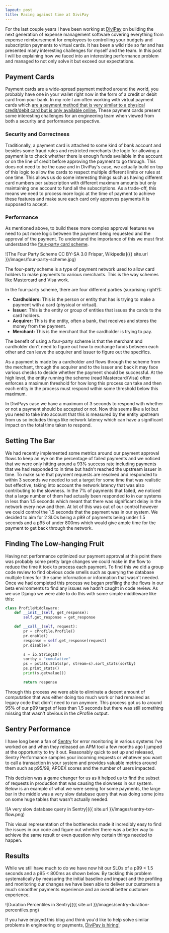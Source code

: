 ```yaml
---
layout: post
title: Racing against time at DiviPay
---
```


For the last couple years I have been working at [DiviPay](https://divipay.com/) on building the next generation of expense management software covering everything from expense reimbursement for employees to controlling your budgets and subscription payments to virtual cards. It has been a wild ride so far and has presented many interesting challenges for myself and the team. In this post I will be explaining how we faced into an interesting performance problem and managed to not only solve it but exceed our expectations. 

## Payment Cards
Payment cards are a wide-spread payment method around the world, you probably have one in your wallet right now in the form of a credit or debit card from your bank. In my role I am often working with virtual payment cards which [are a payment method that is very similar to a physical credit/debit card but is only available online.](https://divipay.com/blog/three-reasons-why-you-need-a-virtual-payment-card) These payment cards present some interesting challenges for an engineering team when viewed from both a security and performance perspective.

### Security and Correctness
Traditionally, a payment card is attached to some kind of bank account and besides some fraud rules and restricted merchants the logic for allowing a payment is to check whether there is enough funds available in the account or on the line of credit before approving the payment to go through. This does not need to be the case and in DiviPay's case, we actually build on top of this logic to allow the cards to respect multiple different limits or rules at one time. This allows us do some interesting things such as having different card numbers per subscription with different maximum amounts but only maintaining one account to fund all the subscriptions. As a trade-off, this means we need to process more logic at the time of payment to achieve these features and make sure each card only approves payments it is supposed to accept.

### Performance
As mentioned above, to build these more complex approval features we need to put more logic between the payment being requested and the approval of the payment. To understand the importance of this we must first understand the [four-party card scheme](https://en.wikipedia.org/wiki/Card_scheme). 

![The Four Party Scheme CC BY-SA 3.0 Frispar, Wikipedia]({{ site.url }}/images/four-party-scheme.jpg)

The four-party scheme is a type of payment network used to allow card holders to make payments to various merchants. This is the way schemes like Mastercard and Visa work. 

In the four-party scheme, there are four different parties (surprising right?):
- **Cardholders:** This is the person or entity that has is trying to make a payment with a card (physical or virtual).
- **Issuer:** This is the entity or group of entities that issues the cards to the card holders.
- **Acquirer:** This is the entity, often a bank, that receives and stores the money from the payment.
- **Merchant:** This is the merchant that the cardholder is trying to pay.

The benefit of using a four-party scheme is that the merchant and cardholder don't need to figure out how to exchange funds between each other and can leave the acquirer and issuer to figure out the specifics.

As a payment is made by a cardholder and flows through the scheme from the merchant, through the acquirer and to the issuer and back it may face various checks to decide whether the payment should be successful. At the high level, the entity running the scheme (read Mastercard/Visa) often enforces a maximum threshold for how long this process can take and then each entity in the process must respond within some threshold below this maximum.

In DiviPays case we have a maximum of 3 seconds to respond with whether or not a payment should be accepted or not. Now this seems like a lot but you need to take into account that this is measured by the entity upstream from us so includes things like network latency which can have a significant impact on the total time taken to respond.

## Setting The Bar
We had recently implemented some metrics around our payment approval flows to keep an eye on the percentage of failed payments and we noticed that we were only hitting around a 93% success rate including payments that we had responded to in time but hadn't reached the upstream issuer in time. To make sure that payment requests are resolved and responded to within 3 seconds we needed to set a target for some time that was realistic but effective, taking into account the network latency that was also contributing to the slowness. In the 7% of payments that failed, we noticed that a large number of them had actually been responded to in our systems in less than 1.5 seconds which meant that there was significant delay in the network every now and then. At lot of this was out of our control however we could control the 1.5 seconds that the payment was in our system. We decided to aim for 2 SLOs being a p99 of payments being under 1.5 seconds and a p95 of under 800ms which would give ample time for the payment to get back through the network.

## Finding The Low-hanging Fruit
Having not performance optimized our payment approval at this point there was probably some pretty large changes we could make in the flow to reduce the time it took to process each payment. To find this we did a group code review to find obvious code smells such as querying the database multiple times for the same information or information that wasn't needed. Once we had completed this process we began profiling the the flows in our beta environments to find any issues we hadn't caught in code review. As we use Django we were able to do this with some simple middleware like this:

```python
class ProfileMiddleware:
    def __init__(self, get_response):
        self.get_response = get_response

    def __call__(self, request):
        pr = cProfile.Profile()
        pr.enable()
        response = self.get_response(request)
        pr.disable()

        s = io.StringIO()
        sortby = "cumulative"
        ps = pstats.Stats(pr, stream=s).sort_stats(sortby)
        ps.print_stats()
        print(s.getvalue())

        return response
```

Through this process we were able to eliminate a decent amount of computation that was either doing too much work or had remained as legacy code that didn't need to run anymore. This process got us to around 95% of our p99 target of less than 1.5 seconds but there was still something missing that wasn't obvious in the cProfile output.

## Sentry Performance
I have long been a fan of [Sentry](https://sentry.io/for/performance/) for error monitoring in various systems I've worked on and when they released an APM tool a few months ago I jumped at the opportunity to try it out. Reasonably quick to set up and released, Sentry Performance samples your incoming requests or whatever you want to call a transaction in your system and provides valuable metrics around them such as p95/99, APDEX scores and the number of users impacted. 

This decision was a game changer for us as it helped us to find the subset of requests in production that was causing the slowness in our system. Below is an example of what we were seeing for some payments, the large bar in the middle was a very slow database query that was doing some joins on some huge tables that wasn't actually needed.

![A very slow database query in Sentry]({{ site.url }}/images/sentry-txn-flow.png)

This visual representation of the bottlenecks made it incredibly easy to find the issues in our code and figure out whether there was a better way to achieve the same result or even question why certain things needed to happen. 

## Results
While we still have much to do we have now hit our SLOs of a p99 < 1.5 seconds and a p95 < 800ms as shown below. By tackling this problem systematically by measuring the initial baseline and impact and the profiling and monitoring our changes we have been able to deliver our customers a much smoother payments experience and an overall better customer experience.

![Duration Percentiles in Sentry]({{ site.url }}/images/sentry-duration-percentiles.png)

If you have enjoyed this blog and think you'd like to help solve similar problems in engineering or payments, [DiviPay is hiring!](https://divipay.com/careers)
